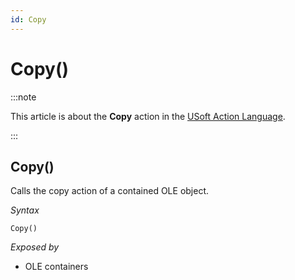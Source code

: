 ```yaml
---
id: Copy
---
```


# Copy()




:::note

This article is about the **Copy** action in the [USoft Action Language](/docs/Task_flow/Action_Language_reference/USoft_Action_Language.md).

:::

## **Copy()**

Calls the copy action of a contained OLE object.

*Syntax*

```
Copy()
```

*Exposed by*

- OLE containers